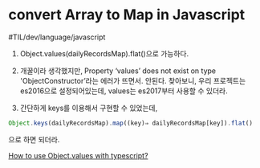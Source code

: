 # convert Array to Map in Javascript
#TIL/dev/language/javascript

1. Object.values(dailyRecordsMap).flat()으로 가능하다.
2. 개꿀이라 생각했지만, Property ‘values’ does not exist on type 'ObjectConstructor’라는 에러가 뜨면서. 안된다.  찾아보니, 우리 프로젝트는 es2016으로 설정되어있는데, values는 es2017부터 사용할 수 있더라. 

3. 간단하게 keys를 이용해서 구현할 수 있었는데, 
```typescript	
Object.keys(dailyRecordsMap).map((key)⇒ dailyRecordsMap[key]).flat()
```

으로 하면 되더라. 

 [How to use Object.values with typescript?](https://stackoverflow.com/questions/42966362/how-to-use-object-values-with-typescript/42967397) 
